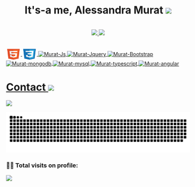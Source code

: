 <h1 align="center"> It's-a me, Alessandra Murat <img src=https://github.com/TheDudeThatCode/TheDudeThatCode/blob/master/Assets/Mario_Hello_Big.gif width="50"></h1>

<br>
<div align="center">
  <a href="https://github.com/rafaballerini">
  <img height="180em" src="https://github-readme-stats.vercel.app/api?username=AlessandraMurat&show_icons=true&theme=algolia&include_all_commits=true&count_private=true"/>
  <img height="180em" src="https://github-readme-stats.vercel.app/api/top-langs/?username=AlessandraMurat&layout=demo&langs_count=7&theme=algolia"/>
</div>
  
  <br>
  <div  style="display: inline_block"><br>
  <img align="center" alt="Murat-HTML" height="30" width="40" src="https://raw.githubusercontent.com/devicons/devicon/master/icons/html5/html5-original.svg">
  <img align="center" alt="Murat-CSS" height="30" width="40" src="https://raw.githubusercontent.com/devicons/devicon/master/icons/css3/css3-original.svg">
  <img align="center" alt="Murat-Js" height="30" width="40" src="https://cdn.jsdelivr.net/gh/devicons/devicon/icons/javascript/javascript-plain.svg">
  <img align="center" alt="Murat-Jquery" height="30" width="40" src="https://cdn.jsdelivr.net/gh/devicons/devicon/icons/jquery/jquery-plain-wordmark.svg">
  <img align="center" alt="Murat-Bootstrap" height="30" width="40" src="https://cdn.jsdelivr.net/gh/devicons/devicon/icons/bootstrap/bootstrap-original.svg" >
  <img align="center" alt="Murat-mongodb" height="30" width="40" src="https://cdn.jsdelivr.net/gh/devicons/devicon/icons/mongodb/mongodb-original-wordmark.svg">
  <img align="center" alt="Murat-mysql" height="30" width="40" src="https://cdn.jsdelivr.net/gh/devicons/devicon/icons/mysql/mysql-original.svg">
  <img align="center" alt="Murat-typescript" height="30" width="40" src="https://cdn.jsdelivr.net/gh/devicons/devicon/icons/typescript/typescript-plain.svg" >
  <img align="center" alt="Murat-angular" height="30" width="40" src="https://cdn.jsdelivr.net/gh/devicons/devicon/icons/angularjs/angularjs-plain.svg" >
   <img align="right" alt="" height="200" src="https://c.tenor.com/hiR35OCAorcAAAAi/mario-luigi.gif" >

</div>
  

  
  ##

# Contact <img src="https://github.com/TheDudeThatCode/TheDudeThatCode/blob/master/Assets/Handshake.gif" height="32px">



 <a href="https://www.linkedin.com/in/alessandramurat/" target="_blank"><img src="https://img.shields.io/badge/-LinkedIn-%230077B5?style=for-the-badge&logo=linkedin&logoColor=white" target="_blank"></a> 



<div>
 
  ![Snake animation](https://github.com/AlessandraMurat/AlessandraMurat/blob/output/github-contribution-grid-snake.svg)
 
</div>
  
  
 ### :female_detective: Total visits on profile:

<img alingn="center" src="https://profile-counter.glitch.me/AlessandraMurat/count.svg" />
  
